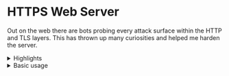 # HTTPS Web Server

Out on the web there are bots probing every attack surface within the HTTP and TLS layers.
This has thrown up many curiosities and helped me harden the server.

<details>
  
<summary>Highlights</summary>
  
* The implementations for HTTP/1.1 and TLS/1.2 are my own.
* I am using my own finite elliptic curve group implementations for TLS key-exchange and signatures.
* I have used C++20 coroutines to finesse control-flow, [improving](https://github.com/fwoodruff/https-archive) bulk file transfer latency.
* The server runs at freddiewoodruff.co.uk on my Raspberry Pi 1B.
* The C++20 executable was cross-compiled for the Raspberry Pi on an AWS EC2 instance.
</details>



<details>
<summary>Basic usage</summary>
  
```bash
git clone https://github.com/fwoodruff/HTTPS.git
git make
sudo ./codeymccodeface
```

I am updating certificates with:
`sudo certbot certonly --key-type=ecdsa --cert-name=freddiewoodruff.co.uk --elliptic-curve=secp256r1 --standalone --force-renewal`

`config.txt` is localhost
`config2.txt` is my Raspberry Pi server config
config files are just paths (with a leading `'/'` for absolute paths)
</details>

